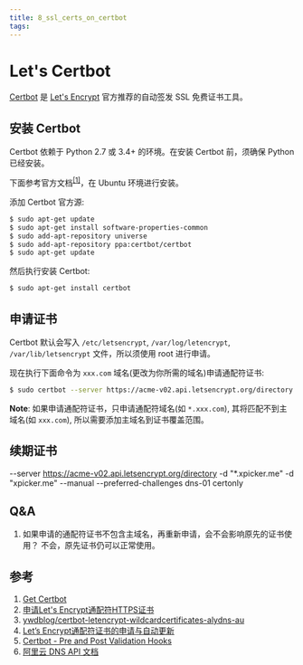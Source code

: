 ```yaml
---
title: 8_ssl_certs_on_certbot
tags:
---
```


# Let's Certbot

[Certbot](https://certbot.eff.org/) 是 [Let's Encrypt](https://letsencrypt.org/) 官方推荐的自动签发 SSL 免费证书工具。

## 安装 Certbot

Certbot 依赖于 Python 2.7 或 3.4+ 的环境。在安装 Certbot 前，须确保 Python 已经安装。

下面参考官方文档<sup>[[1]](#get_certbot)</sup>，在 Ubuntu 环境进行安装。

添加 Certbot 官方源:

```sh
$ sudo apt-get update
$ sudo apt-get install software-properties-common
$ sudo add-apt-repository universe
$ sudo add-apt-repository ppa:certbot/certbot
$ sudo apt-get update
```

然后执行安装 Certbot:

```sh
$ sudo apt-get install certbot
```

## 申请证书

Certbot 默认会写入 `/etc/letsencrypt`, `/var/log/letencrypt`, `/var/lib/letsencrypt` 文件，所以须使用 root 进行申请。

现在执行下面命令为 `xxx.com` 域名(更改为你所需的域名)申请通配符证书:

```sh
$ sudo certbot --server https://acme-v02.api.letsencrypt.org/directory -d "*.xxx.com" -d "xxx.com" --manual --preferred-challenges dns-01 certonly
```

**Note**: 如果申请通配符证书，只申请通配符域名(如 `*.xxx.com`), 其将匹配不到主域名(如 `xxx.com`), 所以需要添加主域名到证书覆盖范围。

## 续期证书

--server https://acme-v02.api.letsencrypt.org/directory -d "*.xpicker.me" -d "xpicker.me" --manual --preferred-challenges dns-01 certonly

## Q&A

1. 如果申请的通配符证书不包含主域名，再重新申请，会不会影响原先的证书使用？
  不会，原先证书仍可以正常使用。

## 参考

1. <a name='get_certbot'></a>[Get Certbot](https://certbot.eff.org/docs/install.html)
2. [申请Let's Encrypt通配符HTTPS证书](https://my.oschina.net/kimver/blog/1634575#comment-list)
3. [ywdblog/certbot-letencrypt-wildcardcertificates-alydns-au](https://github.com/ywdblog/certbot-letencrypt-wildcardcertificates-alydns-au)
4. [Let’s Encrypt通配符证书的申请与自动更新](http://blog.dreamlikes.cn/archives/1028)
5. [Certbot - Pre and Post Validation Hooks](https://certbot.eff.org/docs/using.html#pre-and-post-validation-hooks)
6. [阿里云 DNS API 文档](https://help.aliyun.com/document_detail/29740.html?spm=a2c4g.11186623.2.14.5c0a13b6y2tLom)